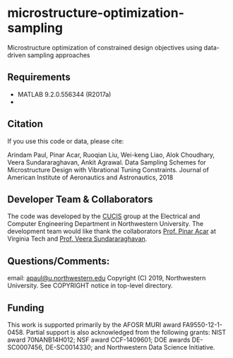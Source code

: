 # microstructure-optimization-sampling
Microstructure optimization of constrained design objectives using data-driven sampling approaches


## Requirements 

* MATLAB 9.2.0.556344 (R2017a)
* 

## Citation
If you use this code or data, please cite:

Arindam Paul, Pinar Acar, Ruoqian Liu, Wei-keng Liao, Alok Choudhary, Veera Sundararaghavan, Ankit Agrawal. Data Sampling Schemes for Microstructure Design with Vibrational Tuning Constraints. Journal of American Institute of Aeronautics and Astronautics, 2018 

## Developer Team & Collaborators 

The code was developed by the <a href="http://cucis.ece.northwestern.edu/">CUCIS</a> group at the Electrical and Computer Engineering Department in Northwestern University. The development team would like thank the collaborators <a href="https://www.me.vt.edu/people/faculty/pinar-acar/">Prof. Pinar Acar</a> at Virginia Tech and <a href="https://aero.engin.umich.edu/people/veera-sundararaghavan/">Prof. Veera Sundararaghavan</a>. 


## Questions/Comments:
email: apaul@u.northwestern.edu
Copyright (C) 2019, Northwestern University.
See COPYRIGHT notice in top-level directory.

## Funding 

This work is supported primarily by the AFOSR MURI award FA9550-12-1-0458. Partial support is also acknowledged from the following grants: NIST award 70NANB14H012; NSF award CCF-1409601; DOE awards DE-SC0007456, DE-SC0014330; and Northwestern Data Science Initiative.
